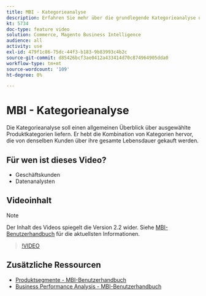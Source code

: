 ```yaml
---
title: MBI - Kategorieanalyse
description: Erfahren Sie mehr über die grundlegende Kategorieanalyse und den Kundenlebenszeitwert.
kt: 5734
doc-type: feature video
solution: Commerce, Magento Business Intelligence
audience: all
activity: use
exl-id: 479f1c86-75dc-44f3-b183-9b83993c4b2c
source-git-commit: d85426bcf3ae0412a433414d70c874964905dda0
workflow-type: tm+mt
source-wordcount: '109'
ht-degree: 0%

---
```


# MBI - Kategorieanalyse

Die Kategorieanalyse soll einen allgemeinen Überblick über ausgewählte Produktkategorien liefern. Er hebt die Kombination von Kategorien hervor, die von denselben Kunden über ihre gesamte Lebensdauer gekauft werden.

## Für wen ist dieses Video?

- Geschäftskunden
- Datenanalysten

## Videoinhalt

>[!NOTE]
>
>Der Inhalt des Videos spiegelt die Version 2.2 wider. Siehe [MBI-Benutzerhandbuch](https://experienceleague.adobe.com/docs/commerce-business-intelligence/mbi/guide-overview.html) für die aktuellsten Informationen.

>[!VIDEO](https://video.tv.adobe.com/v/37904?quality=12&learn=on)

## Zusätzliche Ressourcen

- [Produktsegmente - MBI-Benutzerhandbuch](https://experienceleague.adobe.com/docs/commerce-business-intelligence/mbi/best-practices/data/segment-filter.html#product-segments)
- [Business Performance Analysis - MBI-Benutzerhandbuch](https://experienceleague.adobe.com/docs/commerce-business-intelligence/mbi/analyze/customers/rfm-analysis.html)
